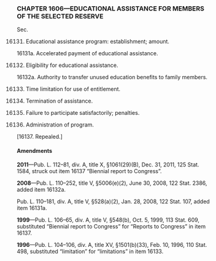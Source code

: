 ### **CHAPTER 1606—EDUCATIONAL ASSISTANCE FOR MEMBERS OF THE SELECTED RESERVE** ###

Sec.

16131. Educational assistance program: establishment; amount.

16131a. Accelerated payment of educational assistance.

16132. Eligibility for educational assistance.

16132a. Authority to transfer unused education benefits to family members.

16133. Time limitation for use of entitlement.

16134. Termination of assistance.

16135. Failure to participate satisfactorily; penalties.

16136. Administration of program.

[16137. Repealed.]

#### Amendments ####

**2011**—Pub. L. 112–81, div. A, title X, §1061(29)(B), Dec. 31, 2011, 125 Stat. 1584, struck out item 16137 “Biennial report to Congress”.

**2008**—Pub. L. 110–252, title V, §5006(e)(2), June 30, 2008, 122 Stat. 2386, added item 16132a.

Pub. L. 110–181, div. A, title V, §528(a)(2), Jan. 28, 2008, 122 Stat. 107, added item 16131a.

**1999**—Pub. L. 106–65, div. A, title V, §548(b), Oct. 5, 1999, 113 Stat. 609, substituted “Biennial report to Congress” for “Reports to Congress” in item 16137.

**1996**—Pub. L. 104–106, div. A, title XV, §1501(b)(33), Feb. 10, 1996, 110 Stat. 498, substituted “limitation” for “limitations” in item 16133.